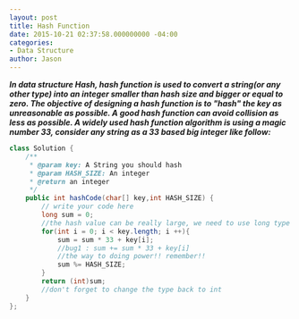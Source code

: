 ```yaml
---
layout: post
title: Hash Function
date: 2015-10-21 02:37:58.000000000 -04:00
categories:
- Data Structure
author: Jason
---
```

<p><strong><em>In data structure Hash, hash function is used to convert a string(or any other type) into an integer smaller than hash size and bigger or equal to zero. The objective of designing a hash function is to "hash" the key as unreasonable as possible. A good hash function can avoid collision as less as possible. A widely used hash function algorithm is using a magic number 33, consider any string as a 33 based big integer like follow:</em></strong><br />


``` java
class Solution {
    /**
     * @param key: A String you should hash
     * @param HASH_SIZE: An integer
     * @return an integer
     */
    public int hashCode(char[] key,int HASH_SIZE) {
        // write your code here
        long sum = 0;
        //the hash value can be really large, we need to use long type
        for(int i = 0; i < key.length; i ++){
            sum = sum * 33 + key[i];
            //bug1 : sum += sum * 33 + key[i]
            //the way to doing power!! remember!!
            sum %= HASH_SIZE;
        }
        return (int)sum;
        //don't forget to change the type back to int
    }
};
```
